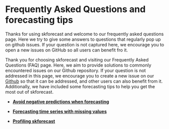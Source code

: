 # Frequently Asked Questions and forecasting tips

Thanks for using skforecast and welcome to our frequently asked questions page. Here we try to give some answers to questions that regularly pop up on github issues. If your question is not captured here, we encourage you to open a new issues on GitHub so all users can benefit fro it.

Thank you for choosing skforecast and visiting our Frequently Asked Questions (FAQ) page. Here, we aim to provide solutions to commonly encountered issues on our Github repository. If your question is not addressed in this page, we encourage you to create a new issue on our [Github](https://github.com/JoaquinAmatRodrigo/skforecast/issues) so that it can be addressed, and other users can also benefit from it. Additionally, we have included some forecasting tips to help you get the most out of skforecast.


+ [**Avoid negative predictions when forecasting**](https://joaquinamatrodrigo.github.io/skforecast/latest/faq/non-negative-predictions.html)

+ [**Forecasting time series with missing values**](https://joaquinamatrodrigo.github.io/skforecast/latest/faq/forecasting-time-series-with-missing-values.html)

+ [**Profiling skforecast**](https://joaquinamatrodrigo.github.io/skforecast/latest/faq/profiling-skforecast.html)